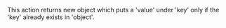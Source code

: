 This action returns new object which puts a 'value' under 'key' only if the 'key' already exists in 'object'.
